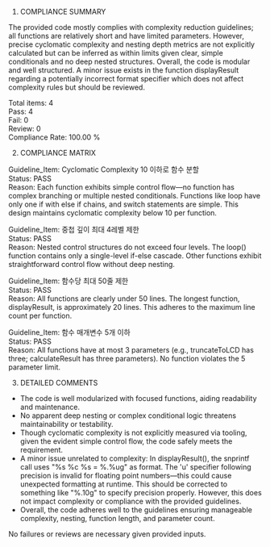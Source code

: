 1) COMPLIANCE SUMMARY

The provided code mostly complies with complexity reduction guidelines; all functions are relatively short and have limited parameters. However, precise cyclomatic complexity and nesting depth metrics are not explicitly calculated but can be inferred as within limits given clear, simple conditionals and no deep nested structures. Overall, the code is modular and well structured. A minor issue exists in the function displayResult regarding a potentially incorrect format specifier which does not affect complexity rules but should be reviewed.

Total items: 4  
Pass: 4  
Fail: 0  
Review: 0  
Compliance Rate: 100.00 %

2) COMPLIANCE MATRIX

Guideline_Item: Cyclomatic Complexity 10 이하로 함수 분할  
Status: PASS  
Reason: Each function exhibits simple control flow—no function has complex branching or multiple nested conditionals. Functions like loop have only one if with else if chains, and switch statements are simple. This design maintains cyclomatic complexity below 10 per function.

Guideline_Item: 중첩 깊이 최대 4레벨 제한  
Status: PASS  
Reason: Nested control structures do not exceed four levels. The loop() function contains only a single-level if-else cascade. Other functions exhibit straightforward control flow without deep nesting.

Guideline_Item: 함수당 최대 50줄 제한  
Status: PASS  
Reason: All functions are clearly under 50 lines. The longest function, displayResult, is approximately 20 lines. This adheres to the maximum line count per function.

Guideline_Item: 함수 매개변수 5개 이하  
Status: PASS  
Reason: All functions have at most 3 parameters (e.g., truncateToLCD has three; calculateResult has three parameters). No function violates the 5 parameter limit.

3) DETAILED COMMENTS

- The code is well modularized with focused functions, aiding readability and maintenance.  
- No apparent deep nesting or complex conditional logic threatens maintainability or testability.  
- Though cyclomatic complexity is not explicitly measured via tooling, given the evident simple control flow, the code safely meets the requirement.  
- A minor issue unrelated to complexity: In displayResult(), the snprintf call uses "%s %c %s = %.%ug" as format. The 'u' specifier following precision is invalid for floating point numbers—this could cause unexpected formatting at runtime. This should be corrected to something like "%.10g" to specify precision properly. However, this does not impact complexity or compliance with the provided guidelines.  
- Overall, the code adheres well to the guidelines ensuring manageable complexity, nesting, function length, and parameter count.

No failures or reviews are necessary given provided inputs.